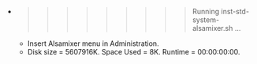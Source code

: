 * >>>>>>>>> Running inst-std-system-alsamixer.sh ...
  * Insert Alsamixer menu in Administration.
  * Disk size = 5607916K. Space Used = 8K. Runtime = 00:00:00:00.
